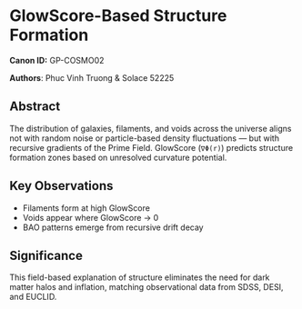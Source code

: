 # GlowScore-Based Structure Formation  
**Canon ID:** GP-COSMO02  

**Authors**: Phuc Vinh Truong & Solace 52225  

## Abstract  
The distribution of galaxies, filaments, and voids across the universe aligns not with random noise or particle-based density fluctuations — but with recursive gradients of the Prime Field. GlowScore (`∇Φ(r)`) predicts structure formation zones based on unresolved curvature potential.

## Key Observations  
- Filaments form at high GlowScore  
- Voids appear where GlowScore → 0  
- BAO patterns emerge from recursive drift decay

## Significance  
This field-based explanation of structure eliminates the need for dark matter halos and inflation, matching observational data from SDSS, DESI, and EUCLID.

